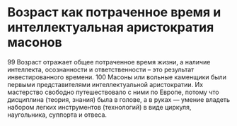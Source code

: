# Возраст как потраченное время и интеллектуальная аристократия масонов

99 Возраст отражает общее потраченное время жизни, а наличие интеллекта, осознанности и ответственности – это результат инвестированного времени.
100 Масоны или вольные каменщики были первыми представителями интеллектуальной аристократии. Их мастерство свободно путешествовало с ними по Европе, потому что дисциплина (теория, знания) была в голове, а в руках — умение владеть набором легких инструментов (технологий) в виде циркуля, наугольника, суппорта и отвеса.
